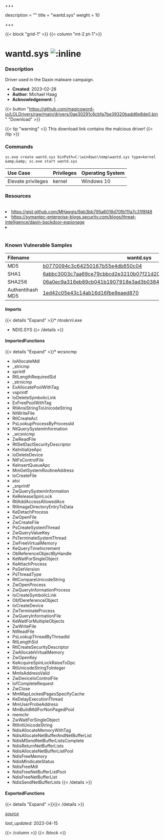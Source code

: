 +++

description = ""
title = "wantd.sys"
weight = 10

+++


{{< block "grid-1" >}}
{{< column "mt-2 pt-1">}}


# wantd.sys ![:inline](/images/twitter_verified.png) 


### Description

Driver used in the Daxin malware campaign.

- **Created**: 2023-02-28
- **Author**: Michael Haag
- **Acknowledgement**:  | [](https://twitter.com/)


{{< button "https://github.com/magicsword-io/LOLDrivers/raw/main/drivers/0ae30291c6cbfa7be39320badd6e8de0.bin" "Download" >}}

{{< tip "warning" >}}
This download link contains the malcious driver!
{{< /tip >}}

### Commands

```
sc.exe create wantd.sys binPath=C:\windows\temp\wantd.sys type=kernel &amp;&amp; sc.exe start wantd.sys
```

| Use Case | Privileges | Operating System | 
|:---- | ---- | ---- |
| Elevate privileges | kernel | Windows 10 |

### Resources
<br>
<li><a href="https://gist.github.com/MHaggis/9ab3bb795a6018d70fb11fa7c31f8f48">https://gist.github.com/MHaggis/9ab3bb795a6018d70fb11fa7c31f8f48</a></li>
<li><a href="https://symantec-enterprise-blogs.security.com/blogs/threat-intelligence/daxin-backdoor-espionage">https://symantec-enterprise-blogs.security.com/blogs/threat-intelligence/daxin-backdoor-espionage</a></li>
<li><a href=""></a></li>
<br>

### Known Vulnerable Samples

| Filename | wantd.sys |
|:---- | ---- | 
| MD5 | <a href="https://www.virustotal.com/gui/file/b0770094c3c64250167b55e4db850c04">b0770094c3c64250167b55e4db850c04</a> |
| SHA1 | <a href="https://www.virustotal.com/gui/file/6abbc3003c7aa69ce79cbbcd2e3210b07f21d202">6abbc3003c7aa69ce79cbbcd2e3210b07f21d202</a> |
| SHA256 | <a href="https://www.virustotal.com/gui/file/06a0ec9a316eb89cb041b1907918e3ad3b03842ec65f004f6fa74d57955573a4">06a0ec9a316eb89cb041b1907918e3ad3b03842ec65f004f6fa74d57955573a4</a> |
| Authentihash MD5 | <a href="https://www.virustotal.com/gui/search/authentihash%1ed42c05e43c14ab16d16fbe8eaed870">1ed42c05e43c14ab16d16fbe8eaed870</a> || Authentihash SHA1 | <a href="https://www.virustotal.com/gui/search/authentihash%68cb54489a0556594a28f5f1410cc64d74a1c182">68cb54489a0556594a28f5f1410cc64d74a1c182</a> || Authentihash SHA256 | <a href="https://www.virustotal.com/gui/search/authentihash%a47b9af109988e8e033886638edc84964968eecd0d24483eafaad6a6d68005ea">a47b9af109988e8e033886638edc84964968eecd0d24483eafaad6a6d68005ea</a> || Publisher | Anhua Xinda (Beijing) Technology Co., Ltd. || Signature | A,  , r, e, q, u, i, r, e, d,  , c, e, r, t, i, f, i, c, a, t, e,  , i, s,  , n, o, t,  , w, i, t, h, i, n,  , i, t, s,  , v, a, l, i, d, i, t, y,  , p, e, r, i, o, d,  , w, h, e, n,  , v, e, r, i, f, y, i, n, g,  , a, g, a, i, n, s, t,  , t, h, e,  , c, u, r, r, e, n, t,  , s, y, s, t, e, m,  , c, l, o, c, k,  , o, r,  , t, h, e,  , t, i, m, e, s, t, a, m, p,  , i, n,  , t, h, e,  , s, i, g, n, e, d,  , f, i, l, e, .   || Date | 11:59 PM 11/27/2013 || Company | Microsoft Corporation || Description | WAN Transport Driver || Product | Microsoft Windows Operating System || OriginalFilename | wantd.sys |
#### Imports
{{< details "Expand" >}}* ntoskrnl.exe
* NDIS.SYS
{{< /details >}}
#### ImportedFunctions
{{< details "Expand" >}}* wcsncmp
* IoAllocateMdl
* _stricmp
* sprintf
* RtlLengthRequiredSid
* _strnicmp
* ExAllocatePoolWithTag
* vsprintf
* IoDeleteSymbolicLink
* ExFreePoolWithTag
* RtlAnsiStringToUnicodeString
* NtWriteFile
* RtlCreateAcl
* PsLookupProcessByProcessId
* NtQuerySystemInformation
* _wcsnicmp
* ZwReadFile
* RtlSetDaclSecurityDescriptor
* KeInitializeApc
* IoDeleteDevice
* NtFsControlFile
* KeInsertQueueApc
* MmGetSystemRoutineAddress
* IoCreateFile
* atoi
* _snprintf
* ZwQuerySystemInformation
* KeReleaseSpinLock
* RtlAddAccessAllowedAce
* RtlImageDirectoryEntryToData
* KeDetachProcess
* ZwOpenFile
* ZwCreateFile
* PsCreateSystemThread
* ZwQueryValueKey
* PsTerminateSystemThread
* ZwFreeVirtualMemory
* KeQueryTimeIncrement
* ObReferenceObjectByHandle
* KeWaitForSingleObject
* KeAttachProcess
* PsGetVersion
* PsThreadType
* RtlCompareUnicodeString
* ZwOpenProcess
* ZwQueryInformationProcess
* IoCreateSymbolicLink
* ObfDereferenceObject
* IoCreateDevice
* ZwTerminateProcess
* ZwQueryInformationFile
* KeWaitForMultipleObjects
* ZwWriteFile
* NtReadFile
* PsLookupThreadByThreadId
* RtlLengthSid
* RtlCreateSecurityDescriptor
* ZwAllocateVirtualMemory
* ZwOpenKey
* KeAcquireSpinLockRaiseToDpc
* RtlUnicodeStringToInteger
* MmIsAddressValid
* ZwDeviceIoControlFile
* IofCompleteRequest
* ZwClose
* MmMapLockedPagesSpecifyCache
* KeDelayExecutionThread
* MmUserProbeAddress
* MmBuildMdlForNonPagedPool
* memchr
* ZwWaitForSingleObject
* RtlInitUnicodeString
* NdisAllocateMemoryWithTag
* NdisAllocateNetBufferAndNetBufferList
* NdisMSendNetBufferListsComplete
* NdisReturnNetBufferLists
* NdisAllocateNetBufferListPool
* NdisFreeMemory
* NdisMIndicateStatus
* NdisFreeMdl
* NdisFreeNetBufferListPool
* NdisFreeNetBufferList
* NdisSendNetBufferLists
{{< /details >}}
#### ExportedFunctions
{{< details "Expand" >}}{{< /details >}}



[*source*](https://github.com/magicsword-io/LOLDrivers/tree/main/yaml/wantd.yaml)

*last_updated:* 2023-04-15








{{< /column >}}
{{< /block >}}
